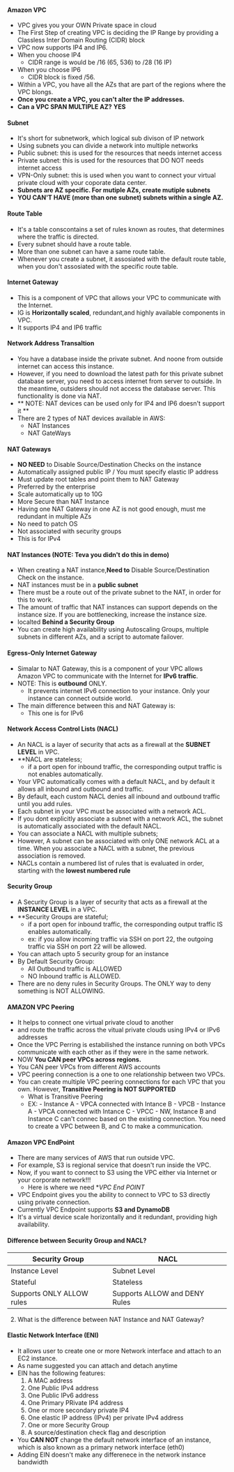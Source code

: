 #### Amazon VPC
  - VPC gives you your OWN Private space in cloud
  - The First Step of creating VPC is deciding the IP Range by providing a Classless Inter Domain Routing (CIDR) block
  - VPC now supports IP4 and IP6.
  - When you choose IP4
      - CIDR range is would be /16 (65, 536) to /28 (16 IP)
  - When you choose IP6
      - CIDR block is fixed /56.
  - Within a VPC, you have all the AZs that are part of the regions where the VPC blongs. 
  - **Once you create a VPC, you can't alter the IP addresses.** 
  - **Can a VPC SPAN MULTIPLE AZ?** **YES**
  
#### Subnet
  - It's short for subnetwork, which logical sub divison of IP network
  - Using subnets you can divide a network into multiple networks
  - Public subnet: this is used for the resources that needs internet access
  - Private subnet: this is used for the resources that DO NOT needs internet access
  - VPN-Only subnet: this is used when you want to connect your virtual private cloud with your coporate data center.
  - **Subnets are AZ specific. For mutiple AZs, create mutiple subnets** 
  - **YOU CAN'T HAVE (more than one subnet) subnets within a single AZ.**
 
#### Route Table
  - It's a table conscontains a set of rules known as routes, that determines where the traffic is directed. 
  - Every subnet should have a route table. 
  - More than one subnet can have a same route table. 
  - Whenever you create a subnet, it assosiated with the default route table, when you don't assosiated with the specific route table. 
    
#### Internet Gateway
   - This is a component of VPC that allows your VPC to communicate with the Internet. 
   - IG is **Horizontally scaled**, redundant,and highly available components in VPC. 
   - It supports IP4 and IP6 traffic
 
#### Network Address Transaltion
  - You have a database inside the private subnet. And noone from outside internet can access this instance. 
  - However, if you need to download the latest path for this private subnet database server, you need to access internet from server to    outside. In the meantime, outsiders should not access the database server. This functionality is done via NAT. 
  - ** NOTE: NAT devices can be used only for IP4 and IP6 doesn't support it **
  - There are 2 types of NAT devices available in AWS:
      - NAT Instances 
      - NAT GateWays
      
#### NAT Gateways
  - **NO NEED** to Disable Source/Destination Checks on the instance
  - Automatically assigned public IP / You must specify elastic IP address
  - Must update root tables and point them to NAT Gateway
  - Preferred by the enterprise
  - Scale automatically up to 10G
  - More Secure than NAT Instance
  - Having one NAT Gateway in one AZ is not good enough, must me redundant in multiple AZs
  - No need to patch OS
  - Not associated with security groups
  - This is for IPv4
  
#### NAT Instances (NOTE: Teva you didn't do this in demo)
  - When creating a NAT instance,**Need to** Disable Source/Destination Check on the instance.
  - NAT instances must be in a **public subnet**
  - There must be a route out of the private subnet to the NAT, in order for this to work.
  - The amount of traffic that NAT instances can support depends on the instance size. If you are bottlenecking, increase the instance       size.
  - localted **Behind a Security Group**
  - You can create high availability using Autoscaling Groups, multiple subnets in different AZs, and a script to automate failover.

#### Egress-Only Internet Gateway
   - Simalar to NAT Gateway, this is a component of your VPC allows Amazon VPC to communicate with the Internet for **IPv6 traffic**.  
   - NOTE: This is **outbound** ONLY. 
        - It prevents internet IPv6 connection to your instance. Only your instance can connect outside world.
   - The main difference between this and NAT Gateway is:
        - This one is for IPv6
                
#### Network Access Control Lists (NACL)
   - An NACL is a layer of security that acts as a firewall at the **SUBNET LEVEL** in VPC.
   - **NACL are stateless; 
      - if a port open for inbound traffic, the corresponding output traffic is not enables automatically.      
   - Your VPC automatically comes with a default NACL, and by default it allows all inbound and outbound and traffic.
   - By default, each custom NACL denies all inbound and outbound traffic until you add rules. 
   - Each subnet in your VPC must be associated with a network ACL. 
   - If you dont explicitly associate a subnet with a network ACL, the subnet is automatically associated with the default NACL.
   - You can associate a NACL with multiple subnets; 
   - However, A subnet can be associated with only ONE network ACL at a time. When you associate a NACL with a subnet, the previous association is removed.
   - NACLs contain a numbered list of rules that is evaluated in order, starting with the **lowest numbered rule**

#### Security Group
  - A Security Group is a layer of security that acts as a firewall at the **INSTANCE LEVEL** in  a VPC.
  - **Security Groups are stateful; 
      - if a port open for inbound traffic, the corresponding output traffic IS enables automatically.
      - ex: if you allow incoming traffic via SSH on port 22, the outgoing traffic via SSH on port 22 will be allowed.
  - You can attach upto 5 security group for an instance
  - By Default Security Group:
      - All Outbound traffic is ALLOWED
      - NO Inbound traffic is ALLOWED.
   - There are no deny rules in Security Groups. The ONLY way to deny something is NOT ALLOWING.
   
#### AMAZON VPC Peering
   - It helps to connect one virtual private cloud to another 
   - and route the traffic across the vitual private clouds using IPv4 or IPv6 addresses
   - Once the VPC Perring is estabilished the instance running on both VPCs communicate with each other as if they were in the same           network.
   - NOW **You CAN peer VPCs across regions.**
   - You CAN peer VPCs from different AWS accounts 
   - VPC peering connection is a one to one relationship between two VPCs. 
   - You can create multiple VPC peering connections for each VPC that you own. However, **Transitive Peering is NOT SUPPORTED**
      - What is Transitive Peering
      - EX: 
            - Instance A - VPCA connected with Intance B - VPCB
            - Instance A - VPCA connected with Intance C - VPCC
            - NW, Instance B and Instance C can't connec based on the existing connection. You need to create a VPC between B, and C to              make a communication.
      
#### Amazon VPC EndPoint
   - There are many services of AWS that run outside VPC. 
   - For example, S3 is regional service that doesn't run inside the VPC. 
   - Now, if you want to connect to S3 using the VPC either via Internet or your corporate network!!!
        - Here is where we need **VPC End POINT*
   - VPC Endpoint gives you the ability to connect to VPC to S3 directly using private connection.
   - Currently VPC Endpoint supports **S3 and DynamoDB**
   - It's a virtual device scale horizontally and it redundant, providing high availability. 
        
 
#### Difference between Security Group and NACL?
  
  | Security Group | NACL|
  |-------------|-------|
  | Instance Level  |  Subnet Level|
  | Stateful | Stateless |
  | Supports ONLY ALLOW rules| Supports ALLOW and DENY Rules|
  
  
   2. What is the difference between NAT Instance and NAT Gateway?
   
#### Elastic Network Interface (ENI)
  - It allows user to create one or more Network interface and attach to an EC2 instance. 
  - As name suggested you can attach and detach anytime
  - EIN has the following features:
    1. A MAC address
    2. One Public IPv4 address
    3. One Public IPv6 address
    4. One Primary PRivate IP4 address
    5. One or more secondary private IP4
    6. One elastic IP address (IPv4) per private IPv4 address
    7. One or more Security Group
    8. A source/destination check flag and description
  - You **CAN NOT** change the default network interface of an instance, which is also known as a primary network interface (eth0)
  - Adding EIN doesn't make any differenece in the network instance bandwidth 

   
